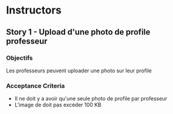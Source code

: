 Instructors
====

## Story 1 - Upload d'une photo de profile professeur
### Objectifs
Les professeurs peuvent uploader une photo sur leur profile

### Acceptance Criteria
* Il ne doit y a avoir qu'une seule photo de profile par professeur
* L'image de doit pas excéder 100 KB


